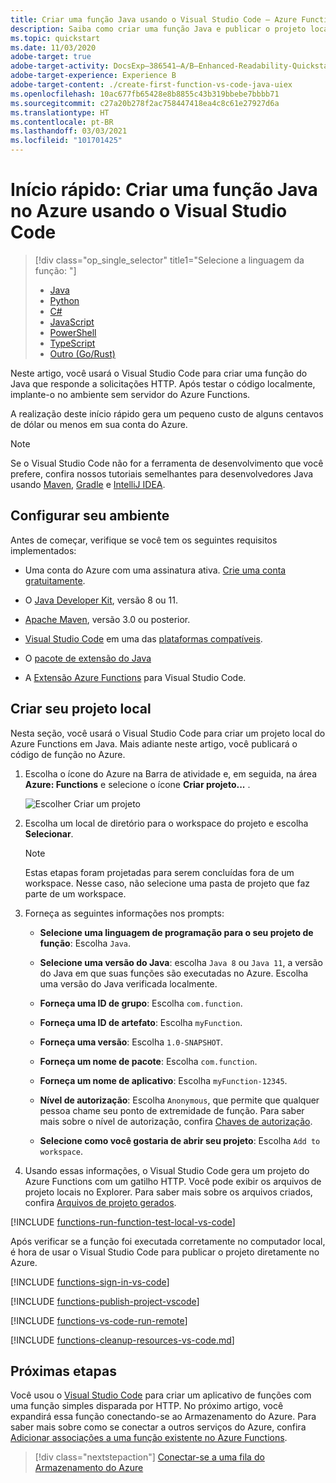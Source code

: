 ```yaml
---
title: Criar uma função Java usando o Visual Studio Code – Azure Functions
description: Saiba como criar uma função Java e publicar o projeto local por meio da hospedagem sem servidor no Azure Functions usando a extensão do Azure Functions no Visual Studio Code.
ms.topic: quickstart
ms.date: 11/03/2020
adobe-target: true
adobe-target-activity: DocsExp–386541–A/B–Enhanced-Readability-Quickstarts–2.19.2021
adobe-target-experience: Experience B
adobe-target-content: ./create-first-function-vs-code-java-uiex
ms.openlocfilehash: 10ac677fb65428e8b8855c43b319bbebe7bbbb71
ms.sourcegitcommit: c27a20b278f2ac758447418ea4c8c61e27927d6a
ms.translationtype: HT
ms.contentlocale: pt-BR
ms.lasthandoff: 03/03/2021
ms.locfileid: "101701425"
---
```

# <a name="quickstart-create-a-java-function-in-azure-using-visual-studio-code"></a>Início rápido: Criar uma função Java no Azure usando o Visual Studio Code

> [!div class="op_single_selector" title1="Selecione a linguagem da função: "]
> - [Java](create-first-function-vs-code-java.md)
> - [Python](create-first-function-vs-code-python.md)
> - [C#](create-first-function-vs-code-csharp.md)
> - [JavaScript](create-first-function-vs-code-node.md)
> - [PowerShell](create-first-function-vs-code-powershell.md)
> - [TypeScript](create-first-function-vs-code-typescript.md)
> - [Outro (Go/Rust)](create-first-function-vs-code-other.md)

Neste artigo, você usará o Visual Studio Code para criar uma função do Java que responde a solicitações HTTP. Após testar o código localmente, implante-o no ambiente sem servidor do Azure Functions.

A realização deste início rápido gera um pequeno custo de alguns centavos de dólar ou menos em sua conta do Azure.

> [!NOTE]
> Se o Visual Studio Code não for a ferramenta de desenvolvimento que você prefere, confira nossos tutoriais semelhantes para desenvolvedores Java usando [Maven](create-first-function-cli-java.md), [Gradle](./functions-create-first-java-gradle.md) e [IntelliJ IDEA](/azure/developer/java/toolkit-for-intellij/quickstart-functions).

## <a name="configure-your-environment"></a>Configurar seu ambiente

Antes de começar, verifique se você tem os seguintes requisitos implementados:

+ Uma conta do Azure com uma assinatura ativa. [Crie uma conta gratuitamente](https://azure.microsoft.com/free/?ref=microsoft.com&utm_source=microsoft.com&utm_medium=docs&utm_campaign=visualstudio).

+ O [Java Developer Kit](/azure/developer/java/fundamentals/java-jdk-long-term-support), versão 8 ou 11.

+ [Apache Maven](https://maven.apache.org), versão 3.0 ou posterior.

+ [Visual Studio Code](https://code.visualstudio.com/) em uma das [plataformas compatíveis](https://code.visualstudio.com/docs/supporting/requirements#_platforms).

+ O [pacote de extensão do Java](https://marketplace.visualstudio.com/items?itemName=vscjava.vscode-java-pack)  

+ A [Extensão Azure Functions](https://marketplace.visualstudio.com/items?itemName=ms-azuretools.vscode-azurefunctions) para Visual Studio Code. 

## <a name="create-your-local-project"></a><a name="create-an-azure-functions-project"></a>Criar seu projeto local

Nesta seção, você usará o Visual Studio Code para criar um projeto local do Azure Functions em Java. Mais adiante neste artigo, você publicará o código de função no Azure. 

1. Escolha o ícone do Azure na Barra de atividade e, em seguida, na área **Azure: Functions** e selecione o ícone **Criar projeto...** .

    ![Escolher Criar um projeto](./media/functions-create-first-function-vs-code/create-new-project.png)

1. Escolha um local de diretório para o workspace do projeto e escolha **Selecionar**.

    > [!NOTE]
    > Estas etapas foram projetadas para serem concluídas fora de um workspace. Nesse caso, não selecione uma pasta de projeto que faz parte de um workspace.

1. Forneça as seguintes informações nos prompts:

    + **Selecione uma linguagem de programação para o seu projeto de função**: Escolha `Java`.

    + **Selecione uma versão do Java**: escolha `Java 8` ou `Java 11`, a versão do Java em que suas funções são executadas no Azure. Escolha uma versão do Java verificada localmente.

    + **Forneça uma ID de grupo**: Escolha `com.function`.

    + **Forneça uma ID de artefato**: Escolha `myFunction`.

    + **Forneça uma versão**: Escolha `1.0-SNAPSHOT`.

    + **Forneça um nome de pacote**: Escolha `com.function`.

    + **Forneça um nome de aplicativo**: Escolha `myFunction-12345`.

    + **Nível de autorização**: Escolha `Anonymous`, que permite que qualquer pessoa chame seu ponto de extremidade de função. Para saber mais sobre o nível de autorização, confira [Chaves de autorização](functions-bindings-http-webhook-trigger.md#authorization-keys).

    + **Selecione como você gostaria de abrir seu projeto**: Escolha `Add to workspace`.

1. Usando essas informações, o Visual Studio Code gera um projeto do Azure Functions com um gatilho HTTP. Você pode exibir os arquivos de projeto locais no Explorer. Para saber mais sobre os arquivos criados, confira [Arquivos de projeto gerados](functions-develop-vs-code.md#generated-project-files). 

[!INCLUDE [functions-run-function-test-local-vs-code](../../includes/functions-run-function-test-local-vs-code.md)]

Após verificar se a função foi executada corretamente no computador local, é hora de usar o Visual Studio Code para publicar o projeto diretamente no Azure.

[!INCLUDE [functions-sign-in-vs-code](../../includes/functions-sign-in-vs-code.md)]

[!INCLUDE [functions-publish-project-vscode](../../includes/functions-publish-project-vscode.md)]

[!INCLUDE [functions-vs-code-run-remote](../../includes/functions-vs-code-run-remote.md)]

[!INCLUDE [functions-cleanup-resources-vs-code.md](../../includes/functions-cleanup-resources-vs-code.md)]

## <a name="next-steps"></a>Próximas etapas

Você usou o [Visual Studio Code](functions-develop-vs-code.md?tabs=java) para criar um aplicativo de funções com uma função simples disparada por HTTP. No próximo artigo, você expandirá essa função conectando-se ao Armazenamento do Azure. Para saber mais sobre como se conectar a outros serviços do Azure, confira [Adicionar associações a uma função existente no Azure Functions](add-bindings-existing-function.md?tabs=java). 

> [!div class="nextstepaction"]
> [Conectar-se a uma fila do Armazenamento do Azure](functions-add-output-binding-storage-queue-vs-code.md?pivots=programming-language-java)

[Azure Functions Core Tools]: functions-run-local.md
[Azure Functions extension for Visual Studio Code]: https://marketplace.visualstudio.com/items?itemName=ms-azuretools.vscode-azurefunctions
